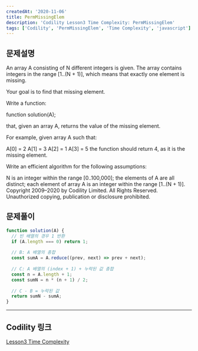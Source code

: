 ```yaml
---
createdAt: '2020-11-06'
title: PermMissingElem
description: 'Codility Lesson3 Time Complexity: PermMissingElem'
tags: ['Codility', 'PermMissingElem', 'Time Complexity', 'javascript']
---
```


## 문제설명
An array A consisting of N different integers is given. The array contains integers in the range [1..(N + 1)], which means that exactly one element is missing.

Your goal is to find that missing element.

Write a function:

function solution(A);

that, given an array A, returns the value of the missing element.

For example, given array A such that:

  A[0] = 2
  A[1] = 3
  A[2] = 1
  A[3] = 5
the function should return 4, as it is the missing element.

Write an efficient algorithm for the following assumptions:

N is an integer within the range [0..100,000];
the elements of A are all distinct;
each element of array A is an integer within the range [1..(N + 1)].
Copyright 2009–2020 by Codility Limited. All Rights Reserved. Unauthorized copying, publication or disclosure prohibited.

## 문제풀이
```javascript
function solution(A) {
  // 빈 배열의 경우 1 반환
  if (A.length === 0) return 1;
  
  // B: A 배열의 총합
  const sumA = A.reduce((prev, next) => prev + next);
  
  // C: A 배열의 (index + 1) + 누락된 값 총합
  const n = A.length + 1;
  const sumN = n * (n + 1) / 2;
  
  // C - B = 누락된 값
  return sumN - sumA;
}
```  

---

## Codility 링크
<a href="https://app.codility.com/programmers/lessons/3-time_complexity/" target="_blank">Lesson3 Time Complexity</a>
